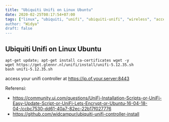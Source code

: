 ```yaml
---
title: "Ubiquiti Unifi on Linux Ubuntu"
date: 2020-02-25T08:17:54+07:00
tags: ["linux", "ubiquiti, "unifi", "ubiquiti-unifi", "wireless", "access-point"]
author: "Widya"
draft: false
---
```


## Ubiquiti Unifi on Linux Ubuntu

```
apt-get update; apt-get install ca-certificates wget -y
wget https://get.glennr.nl/unifi/install/unifi-5.12.35.sh
bash unifi-5.12.35.sh
```

access your unifi controller at https://ip.of.your.server:8443


Referensi:

* https://community.ui.com/questions/UniFi-Installation-Scripts-or-UniFi-Easy-Update-Script-or-UniFi-Lets-Encrypt-or-Ubuntu-16-04-18-04-/ccbc7530-dd61-40a7-82ec-22b17f027776
* https://github.com/widcampur/ubiquiti-unifi-controller-install
